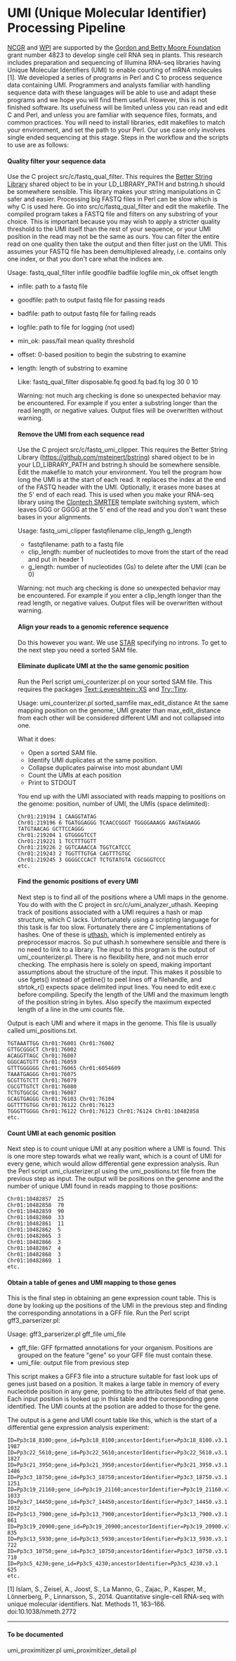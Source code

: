 # UMI (Unique Molecular Identifier) Processing Pipeline

[NCGR] and [WPI] are supported by the [Gordon and Betty Moore Foundation][moore] grant number 4823 to develop single cell RNA seq in plants. This research includes preparation and sequencing of Illumina RNA-seq libraries having Unique Molecular Identifiers (UMI) to enable counting of mRNA molecules [1]. We developed a series of programs in Perl and C to process sequence data containing UMI. Programmers and analysts familiar with handling sequence data with these languages will be able to use and adapt these programs and we hope you will find them useful. However, this is not finished software. Its usefulness will be limited unless you can read and edit C and Perl, and unless you are familiar with sequence files, formats, and common practices. You will need to install libraries, edit makefiles to match your environment, and set the path to your Perl. Our use case only involves single ended sequencing at this stage. Steps in the workflow and the scripts to use are as follows:

#### Quality filter your sequence data
Use the C project src/c/fastq\_qual\_filter. This requires the [Better String Library](https://github.com/msteinert/bstring) shared object to be in your LD\_LIBRARY\_PATH and bstring.h should be somewhere sensible. This library makes your string manipulations in C safer and easier. Processing big FASTQ files in Perl can be slow which is why C is used here. Go into src/c/fastq\_qual\_filter and edit the makefile. The compiled program takes a FASTQ file and filters on any substring of your choice. This is important because you may wish to apply a stricter quality threshold to the UMI itself than the rest of your sequence, or your UMI position in the read may not be the same as ours. You can filter the entire read on one quality then take the output and then filter just on the UMI. This assumes your FASTQ file has been demultiplexed already, i.e. contains only one index, or that you don't care what the indices are.

Usage: fastq\_qual\_filter infile goodfile badfile logfile min\_ok offset length

* infile: path to a fastq file
* goodfile: path to output fastq file for passing reads
* badfile: path to output fastq file for failing reads
* logfile: path to file for logging (not used)
* min_ok: pass/fail mean quality threshold
* offset: 0-based position to begin the substring to examine
* length: length of substring to examine
   
   Like:
   fastq\_qual\_filter disposable.fq good.fq bad.fq log 30 0 10

   Warning: not much arg checking is done so unexpected behavior may be encountered. For example if you enter a substring longer than the read length, or negative values. Output files will be overwritten without warning.

   #### Remove the UMI from each sequence read
   Use the C project src/c/fastq\_umi\_clipper. This requires the Better String Library (https://github.com/msteinert/bstring) shared object to be in your LD\_LIBRARY\_PATH and bstring.h should be somewhere sensible. Edit the makefile to match your environment. You tell the program how long the UMI is at the start of each read. It replaces the index at the end of the FASTQ header with the UMI. Optionally, it erases more bases at the 5' end of each read. This is used when you make your RNA-seq library using the [Clontech SMRTER](http://www.clontech.com/US/Products/cDNA_Synthesis_and_Library_Construction/cDNA_Synthesis_Kits/SMARTer_Kits#) template switching system, which leaves GGG or GGGG at the 5' end of the read and you don't want these bases  in your alignments. 

   Usage: fastq\_umi\_clipper fastqfilename clip\_length g\_length

   * fastqfilename: path to a fastq file
   * clip\_length: number of nucleotides to move from the start of the read and put in header 1
   * g\_length: number of nucleotides (Gs) to delete after the UMI (can be 0)

   Warning: not much arg checking is done so unexpected behavior may be encountered. For example if you enter a clip\_length longer than the read length, or negative values. Output files will be overwritten without warning. 

   #### Align your reads to a genomic reference sequence
   Do this however you want. We use [STAR](https://github.com/alexdobin/STAR) specifying no introns. To get to the next step you need a sorted SAM file.

   #### Eliminate duplicate UMI at the the same genomic position
   Run the Perl script umi\_counterizer.pl on your sorted SAM file. This requires the packages [Text::Levenshtein::XS](http://search.cpan.org/~ugexe/Text-Levenshtein-XS-0.503/lib/Text/Levenshtein/XS.pm) and [Try::Tiny](http://search.cpan.org/~ether/Try-Tiny-0.28/lib/Try/Tiny.pm). 

   Usage: umi\_counterizer.pl sorted\_samfile max\_edit\_distance
   At the same mapping position on the genome, UMI greater than max\_edit\_distance from each other will be considered different UMI and not collapsed into one.

   What it does:
   * Open a sorted SAM file. 
   * Identify UMI duplicates at the same position. 
   * Collapse duplicates pairwise into most abundant UMI
   * Count the UMIs at each position
   * Print to STDOUT

   You end up with the UMI associated with reads mapping to positions on the genome: position, number of UMI, the UMIs (space delimited):
   ```
   Chr01:219194 1 CAAGGTATAG
   Chr01:219196 6 TGATGGAGGG TCAACCGGGT TGGGGAAAGG AAGTAGAAGG TATGTAACAG GCTTCCAGGG
   Chr01:219204 1 GTGGGGTCCT
   Chr01:219221 1 TCCTTTGGTT
   Chr01:219226 2 GGTCAAACCA TGGTCATCCC
   Chr01:219243 2 TGGTTTGTGA CAGTTTGTGC
   Chr01:219245 3 GGGGCCCACT TCTGTATGTA CGCGGGTCCC
   etc.
   ```
   #### Find the genomic positions of every UMI
   Next step is to find all of the positions where a UMI maps in the genome. You do with with the C project in src/c/umi\_analyzer\_uthash. Keeping track of positions associated with a UMI requires a hash or map structure, which C lacks. Unfortunately using a scripting language for this task is far too slow. Fortunately there are C implementations of hashes. One of these is [uthash](http://troydhanson.github.io/uthash/userguide.html), which is implemented entirely as preprocessor macros. So put uthash.h somewhere sensible and there is no need to link to a library. The input to this program is the output of umi\_counterizer.pl. There is no flexibility here, and not much error checking. The emphasis here is solely on speed, making important assumptions about the structure of the input. This makes it possible to use fgets() instead of getline() to peel lines off a filehandle, and strtok\_r() expects space delimited input lines. You need to edit exe.c before compiling. Specify the length of the UMI and the maximum length of the position string in bytes. Also specify the maximum expected length of a line in the umi counts file. 

Output is each UMI and where it maps in the genome. This file is usually called umi_positions.txt.
   ```
   TGTAAATTGG Chr01:76001 Chr01:76002 
   GTTGCGGGCT Chr01:76002 
   ACAGGTTAGC Chr01:76007 
   GGGCAGTGTT Chr01:76059 
   GTTTGGGGGG Chr01:76065 Chr01:6054609 
   TAAATGAGGG Chr01:76075 
   GCGTTGTCTT Chr01:76079 
   CGCGTTGTCT Chr01:76080 
   TCTGTGGCGC Chr01:76087 
   GCAGTGAGGG Chr01:76103 Chr01:76104 
   GGTTTTGTGG Chr01:76122 Chr01:76123 
   TGGGTTGGGG Chr01:76122 Chr01:76123 Chr01:76124 Chr01:10482858 
   etc.
   ```
   #### Count UMI at each genomic position
   Next step is to count unique UMI at any position where a UMI is found. This is one more step towards what we really want, which is a count of UMI for every gene, which would allow differential gene expression analysis. Run the Perl script umi\_clusterizer.pl using the umi\_positions.txt file from the previous step as input. The output will be positions on the genome and the number of unique UMI found in reads mapping to those positions:

   ```
   Chr01:10482857  25
   Chr01:10482858  70
   Chr01:10482859  90
   Chr01:10482860  33
   Chr01:10482861  11
   Chr01:10482862  5
   Chr01:10482865  3
   Chr01:10482866  3
   Chr01:10482867  4
   Chr01:10482868  3
   Chr01:10482869  1
   etc.
   ```

   #### Obtain a table of genes and UMI mapping to those genes
   This is the final step in obtaining an gene expression count table. This is done by looking up the positions of the UMI in the previous step and finding the corresponding annotations in a GFF file.
   Run the Perl script gff3\_parserizer.pl:

   Usage: gff3\_parserizer.pl gff\_file umi\_file

   * gff\_file: GFF fprmatted annotations for your organism. Positions are grouped on the feature "gene" so your GFF file must contain these.
   * umi\_file: output file from previous step

   This script makes a GFF3 file into a structure suitable for fast look ups of genes just based on a position. It makes a large table in memory of every nucleotide position in any gene, pointing to the attributes field of that gene. Each input position is looked up in this table and the corresponding gene identified. The UMI counts at the psotion are added to those for the gene. 

   The output is a gene and UMI count table like this, which is the start of a differential gene expression analysis experiment:
   ```
   ID=Pp3c18_8100;gene_id=Pp3c18_8100;ancestorIdentifier=Pp3c18_8100.v3.1   1987
   ID=Pp3c22_5610;gene_id=Pp3c22_5610;ancestorIdentifier=Pp3c22_5610.v3.1   1827
   ID=Pp3c21_3950;gene_id=Pp3c21_3950;ancestorIdentifier=Pp3c21_3950.v3.1   1486
   ID=Pp3c3_18750;gene_id=Pp3c3_18750;ancestorIdentifier=Pp3c3_18750.v3.1   1251
   ID=Pp3c19_21160;gene_id=Pp3c19_21160;ancestorIdentifier=Pp3c19_21160.v3.1   1033
   ID=Pp3c7_14450;gene_id=Pp3c7_14450;ancestorIdentifier=Pp3c7_14450.v3.1   1032
   ID=Pp3c13_7900;gene_id=Pp3c13_7900;ancestorIdentifier=Pp3c13_7900.v3.1   861
   ID=Pp3c19_20900;gene_id=Pp3c19_20900;ancestorIdentifier=Pp3c19_20900.v3.1   835
   ID=Pp3c13_5930;gene_id=Pp3c13_5930;ancestorIdentifier=Pp3c13_5930.v3.1   722
   ID=Pp3c3_10750;gene_id=Pp3c3_10750;ancestorIdentifier=Pp3c3_10750.v3.1   710
   ID=Pp3c5_4230;gene_id=Pp3c5_4230;ancestorIdentifier=Pp3c5_4230.v3.1   625
   etc.
   ```

   [1] Islam, S., Zeisel, A., Joost, S., La Manno, G., Zajac, P., Kasper, M., Lönnerberg, P., Linnarsson, S., 2014. Quantitative single-cell RNA-seq with unique molecular identifiers. Nat. Methods 11, 163–166. doi:10.1038/nmeth.2772

---

#### To be documented

umi_proximitizer.pl
umi_proximitizer_detail.pl


   [ncgr]: <http://www.ncgr.org>
   [moore]: <http://www.moore.org>
   [wpi]: <https://www.wpi.edu>

